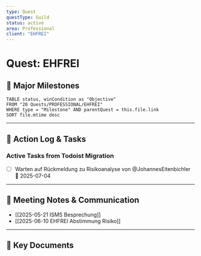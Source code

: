 ```yaml
---
type: Quest
questType: Guild
status: active
area: Professional
client: "EHFREI"
---
```


# Quest: EHFREI

## 🚀 Major Milestones

```dataview
TABLE status, winCondition as "Objective"
FROM "20 Quests/PROFESSIONAL/EHFREI"
WHERE type = "Milestone" AND parentQuest = this.file.link
SORT file.mtime desc
```

---

## 📝 Action Log & Tasks

### Active Tasks from Todoist Migration
- [ ] Warten auf Rückmeldung zu Risikoanalyse von @JohannesEitenbichler 📅 2025-07-04


---
## 💬 Meeting Notes & Communication
- [[2025-05-21 ISMS Besprechung]]
- [[2025-06-10 EHFREI Abstimmung Risiko]]

---
## 📎 Key Documents

